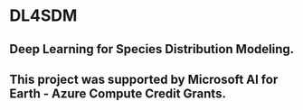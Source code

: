 # DL4SDM
## Deep Learning for Species Distribution Modeling.
## This project was supported by Microsoft AI for Earth - Azure Compute Credit Grants.
